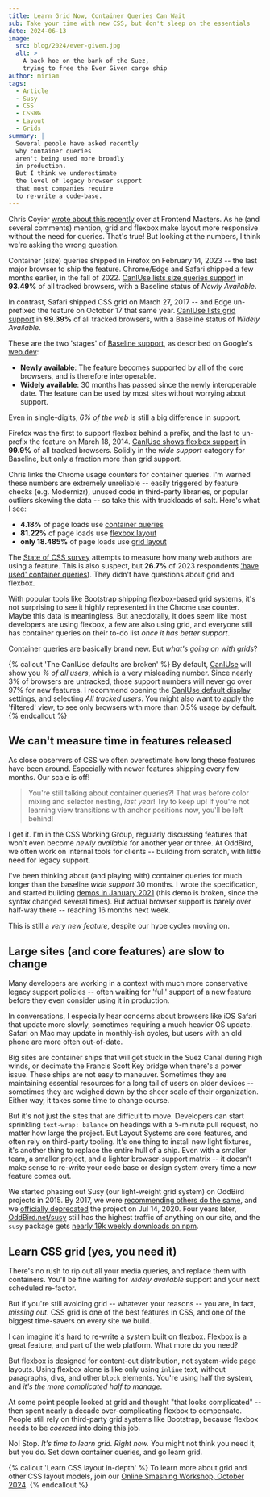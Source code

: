 ```yaml
---
title: Learn Grid Now, Container Queries Can Wait
sub: Take your time with new CSS, but don't sleep on the essentials
date: 2024-06-13
image:
  src: blog/2024/ever-given.jpg
  alt: >
    A back hoe on the bank of the Suez,
    trying to free the Ever Given cargo ship
author: miriam
tags:
  - Article
  - Susy
  - CSS
  - CSSWG
  - Layout
  - Grids
summary: |
  Several people have asked recently
  why container queries
  aren't being used more broadly
  in production.
  But I think we underestimate
  the level of legacy browser support
  that most companies require
  to re-write a code-base.
---
```


Chris Coyier
[wrote about this recently](https://frontendmasters.com/blog/weve-got-container-queries-now-but-are-we-actually-using-them/)
over at Frontend Masters.
As he (and several comments) mention,
grid and flexbox make
layout more responsive without
the need for queries.
That's true!
But looking at the numbers,
I think we're asking the wrong question.

Container (size) queries
shipped in Firefox on February 14, 2023 --
the last major browser to ship the feature.
Chrome/Edge and Safari shipped
a few months earlier,
in the fall of 2022.
[CanIUse lists size queries support](https://caniuse.com/css-container-queries)
in **93.49%** of all tracked browsers,
with a Baseline status of
_Newly Available_.

In contrast,
Safari shipped CSS grid on March 27, 2017 --
and Edge un-prefixed the feature
on October 17 that same year.
[CanIUse lists grid support](https://caniuse.com/css-grid)
in **99.39%** of all tracked browsers,
with a Baseline status of
_Widely Available_.

These are the two 'stages'
of [Baseline support](https://web.dev/baseline/),
as described on Google's [web.dev](https://web.dev/):

- **Newly available**:
  The feature becomes supported
  by all of the core browsers,
  and is therefore interoperable.
- **Widely available**:
  30 months has passed
  since the newly interoperable date.
  The feature can be used by most sites
  without worrying about support.

Even in single-digits,
_6% of the web_
is still a big difference
in support.

Firefox was the first to support
flexbox behind a prefix,
and the last to un-prefix the feature
on March 18, 2014.
[CanIUse shows flexbox support](https://caniuse.com/flexbox)
in **99.9%** of all tracked browsers.
Solidly in the _wide support_ category
for Baseline,
but only a fraction more
than grid support.

Chris links the Chrome usage counters
for container queries.
I'm warned these numbers are extremely unreliable --
easily triggered by feature checks (e.g. Modernizr),
unused code in third-party libraries,
or popular outliers skewing the data --
so take this with truckloads of salt.
Here's what I see:

- **4.18%** of page loads use
  [container queries](https://chromestatus.com/metrics/css/timeline/popularity/699)
- **81.22%** of page loads use
  [flexbox layout](https://chromestatus.com/metrics/feature/timeline/popularity/1692)
- **only 18.485%** of page loads use
  [grid layout](https://chromestatus.com/metrics/feature/timeline/popularity/1693)

The [State of CSS survey](https://2023.stateofcss.com/)
attempts to measure
how many web authors are using a feature.
This is also suspect, but
**26.7%** of 2023 respondents
['have used' container queries](https://2023.stateofcss.com/en-US/features/layout/#at_container)).
They didn't have questions
about grid and flexbox.

With popular tools like Bootstrap
shipping flexbox-based grid systems,
it's not surprising
to see it highly represented
in the Chrome use counter.
Maybe this data is meaningless.
But anecdotally,
it does seem like most developers are using flexbox,
a few are also using grid,
and everyone still has container queries
on their to-do list
_once it has better support_.

Container queries are basically brand new.
But _what's going on with grids_?

{% callout 'The CanIUse defaults are broken' %}
  By default,
  [CanIUse](https://caniuse.com/) will show you
  _% of all users_,
  which is a very misleading number.
  Since nearly 3% of browsers are untracked,
  those support numbers will never go over 97% for new features.
  I recommend opening the
  [CanIUse default display settings](https://caniuse.com/ciu/settings#display),
  and selecting _All tracked users_.
  You might also want to apply the 'filtered' view,
  to see only browsers with more than
  0.5% usage by default.
{% endcallout %}

## We can't measure time in features released

As close observers of CSS
we often overestimate how long
these features have been around.
Especially with newer features
shipping every few months.
Our scale is off!

> You're still talking about container queries?!
> That was before
> color mixing and selector nesting, _last year_!
> Try to keep up!
> If you're not learning
> view transitions with anchor positions now,
> you'll be left behind!

I get it.
I'm in the CSS Working Group,
regularly discussing features
that won't even become _newly available_
for another year or three.
At OddBird,
we often work on internal tools for clients --
building from scratch,
with little need for legacy support.

I've been thinking about
(and playing with)
container queries
for much longer than the
baseline _wide support_ 30 months.
I wrote the specification,
and started building
[demos in January 2021](https://codepen.io/miriamsuzanne/details/NWRJpQo)
(this demo is broken,
since the syntax changed several times).
But actual browser support
is barely over half-way there --
reaching 16 months next week.

This is still a _very new feature_,
despite our hype cycles moving on.

## Large sites (and core features) are slow to change

Many developers are working in a context
with much more conservative legacy support policies --
often waiting for 'full' support of a new feature
before they even consider using it in production.

In conversations,
I especially hear concerns
about browsers like iOS Safari
that update more slowly,
sometimes requiring a much heavier OS update.
Safari on Mac may update in monthly-ish cycles,
but users with an old phone
are more often out-of-date.

Big sites are container ships
that will get stuck in the Suez Canal
during high winds,
or decimate the Francis Scott Key bridge
when there's a power issue.
These ships are not easy to maneuver.
Sometimes they are maintaining essential resources
for a long tail of users on older devices --
sometimes they are weighed down
by the sheer scale of their organization.
Either way,
it takes some time to change course.

But it's not just the sites
that are difficult to move.
Developers can start sprinkling
`text-wrap: balance` on headings
with a 5-minute pull request,
no matter how large the project.
But Layout Systems are core features,
and often rely on third-party tooling.
It's one thing to install new light fixtures,
it's another thing to replace
the entire hull of a ship.
Even with a smaller team,
a smaller project,
and a lighter browser-support matrix --
it doesn't make sense to re-write your code base
or design system
every time a new feature comes out.

We started phasing out Susy
(our light-weight grid system)
on OddBird projects in 2015.
By 2017,
we were
[recommending others do the same](http://localhost:8080/talks/no-grid-system/),
and we
[officially deprecated](https://github.com/oddbird/susy/commit/018b5c638ec0726d172af96828e6f1712682283b)
the project
on Jul 14, 2020.
Four years later,
[OddBird.net/susy](/susy/)
still has the highest traffic of anything on our site,
and the `susy` package gets
[nearly 19k weekly downloads on npm](https://www.npmjs.com/package/susy).

## Learn CSS grid (yes, you need it)

There's no rush to rip out
all your media queries,
and replace them with containers.
You'll be fine waiting for
_widely available_ support
and your next scheduled re-factor.

But if you're still avoiding grid --
whatever your reasons --
you are, in fact, _missing out_.
CSS grid is one of the best features in CSS,
and one of the biggest time-savers
on every site we build.

I can imagine
it's hard to re-write
a system built on flexbox.
Flexbox is a great feature,
and part of the web platform.
What more do you need?

But flexbox is designed for
content-out distribution,
not system-wide page layouts.
Using flexbox alone
is like only using `inline` text,
without paragraphs, divs, and other `block` elements.
You're using half the system,
and _it's the more complicated half to manage_.

At some point
people looked at grid and thought
"that looks complicated" --
then spent nearly a decade
over-complicating flexbox to compensate.
People still rely on third-party grid systems
like Bootstrap,
because flexbox needs to be _coerced_
into doing this job.

No!
Stop.
_It's time to learn grid. Right now._
You might not think you need it,
but you do.
Set down container queries,
and go learn grid.

{% callout 'Learn CSS layout in-depth' %}
To learn more about grid
and other CSS layout models,
join our
[Online Smashing Workshop, October 2024](https://smashingconf.com/online-workshops/workshops/modern-css-miriam-suzanne).
{% endcallout %}
